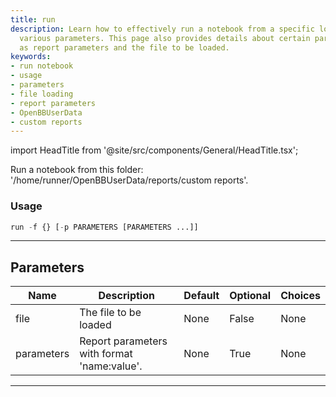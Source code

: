 ```yaml
---
title: run
description: Learn how to effectively run a notebook from a specific location using
  various parameters. This page also provides details about certain parameters such
  as report parameters and the file to be loaded.
keywords:
- run notebook
- usage
- parameters
- file loading
- report parameters
- OpenBBUserData
- custom reports
---
```


import HeadTitle from '@site/src/components/General/HeadTitle.tsx';

<HeadTitle title="run - Reports - Reference | OpenBB Terminal Docs" />

Run a notebook from this folder: '/home/runner/OpenBBUserData/reports/custom reports'.

### Usage

```python
run -f {} [-p PARAMETERS [PARAMETERS ...]]
```

---

## Parameters

| Name | Description | Default | Optional | Choices |
| ---- | ----------- | ------- | -------- | ------- |
| file | The file to be loaded | None | False | None |
| parameters | Report parameters with format 'name:value'. | None | True | None |

---
